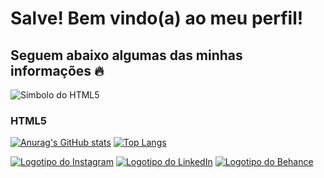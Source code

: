 <h1>Salve! Bem vindo(a) ao meu perfil!</h1>
<h2>Seguem abaixo algumas das minhas informações 🔥</h2>

<img src="https://user-images.githubusercontent.com/125624056/219713765-8ff9c378-2407-4a4b-9dfe-17f7edd02cdf.png" alt="Símbolo do HTML5">
<h3>HTML5</h3>

[![Anurag's GitHub stats](https://github-readme-stats.vercel.app/api?username=MatheusSSWeb&count_private=true&show_icons=true&theme=dark&bg_color=#000000&hide_border=true)](https://github.com/anuraghazra/github-readme-stats) 
[![Top Langs](https://github-readme-stats.vercel.app/api/top-langs/?username=MatheusSSWeb&layout=compact&theme=dark)](https://github.com/MatheusSSWeb/github-readme-stats)

<a href="https://www.instagram.com/matheusssdev/" target="_blank"><img src="https://user-images.githubusercontent.com/125624056/219711031-903a323b-5190-47b2-8089-414a7e14ccc7.png" alt="Logotipo do Instagram"></a>  <a href="https://www.linkedin.com/in/matheus-sampaio-015bb8248/" target="_blank"><img src="https://user-images.githubusercontent.com/125624056/219710839-5b625e79-f70f-4c4a-be2d-1250897024af.png" alt="Logotipo do LinkedIn"></a>  <a href="https://www.behance.net/matheussampaiodev" target="_blank"><img src="https://user-images.githubusercontent.com/125624056/219713027-961b61be-2b7d-48d4-ba3e-0c8ac29d01e1.png" alt="Logotipo do Behance"></a>


